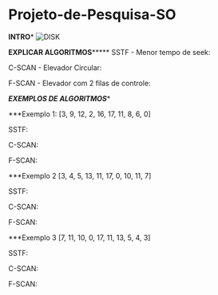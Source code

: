 # Projeto-de-Pesquisa-SO
********INTRO*********
![DISK](https://github.com/GeraldoSJr/Projeto-de-Pesquisa-SO/assets/64179572/1849a7b0-33b4-42de-81ca-8a99a7df8716)

********EXPLICAR ALGORITMOS*************
SSTF - Menor tempo de seek:

C-SCAN - Elevador Circular:

F-SCAN - Elevador com 2 filas de controle:

***************EXEMPLOS DE ALGORITMOS****************

***Exemplo 1:
[3, 9, 12, 2, 16, 17, 11, 8, 6, 0]

SSTF:

C-SCAN:

F-SCAN:

***Exemplo 2
[3, 4, 5, 13, 11, 17, 0, 10, 11, 7]

SSTF:

C-SCAN:

F-SCAN:

***Exemplo 3 
[7, 11, 10, 0, 17, 11, 13, 5, 4, 3]

SSTF:

C-SCAN:

F-SCAN:
